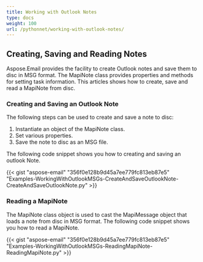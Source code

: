 ```yaml
---
title: Working with Outlook Notes
type: docs
weight: 100
url: /pythonnet/working-with-outlook-notes/
---
```



## **Creating, Saving and Reading Notes**
Aspose.Email provides the facility to create Outlook notes and save them to disc in MSG format. The MapiNote class provides properties and methods for setting task information. This articles shows how to create, save and read a MapiNote from disc.
### **Creating and Saving an Outlook Note**
The following steps can be used to create and save a note to disc:

1. Instantiate an object of the MapiNote class.
1. Set various properties.
1. Save the note to disc as an MSG file.

The following code snippet shows you how to creating and saving an outlook Note.



{{< gist "aspose-email" "356f0e128b9d45a7ee779fc813eb87e5" "Examples-WorkingWithOutlookMSGs-CreateAndSaveOutlookNote-CreateAndSaveOutlookNote.py" >}}
### **Reading a MapiNote**
The MapiNote class object is used to cast the MapiMessage object that loads a note from disc in MSG format. The following code snippet shows you how to read a MapiNote.



{{< gist "aspose-email" "356f0e128b9d45a7ee779fc813eb87e5" "Examples-WorkingWithOutlookMSGs-ReadingMapiNote-ReadingMapiNote.py" >}}
